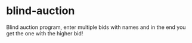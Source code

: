 # blind-auction
Blind auction program, enter multiple bids with names and in the end you get the one with the higher bid!
